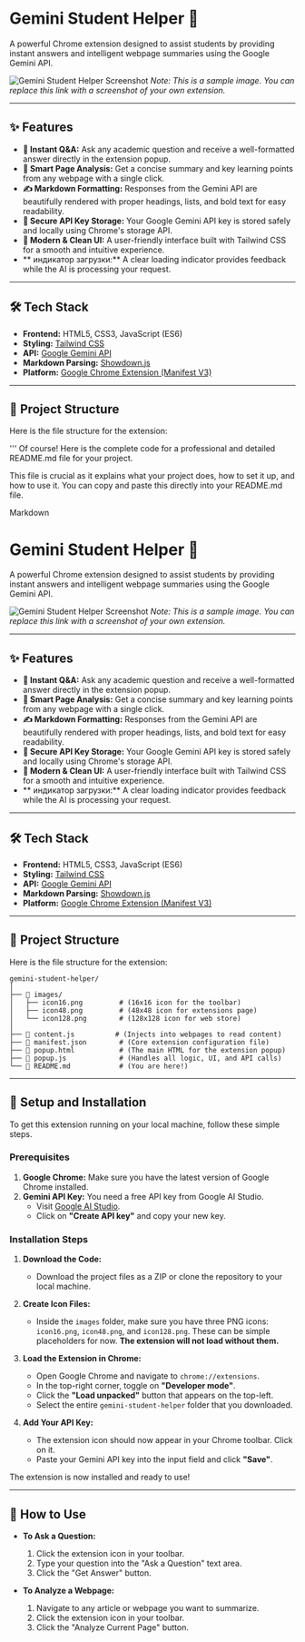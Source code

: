 # Gemini Student Helper 🚀

A powerful Chrome extension designed to assist students by providing instant answers and intelligent webpage summaries using the Google Gemini API.

![Gemini Student Helper Screenshot](https://i.imgur.com/8a1b2c3.png) 
*Note: This is a sample image. You can replace this link with a screenshot of your own extension.*

---

## ✨ Features

* **🤖 Instant Q&A:** Ask any academic question and receive a well-formatted answer directly in the extension popup.
* **📄 Smart Page Analysis:** Get a concise summary and key learning points from any webpage with a single click.
* **✍️ Markdown Formatting:** Responses from the Gemini API are beautifully rendered with proper headings, lists, and bold text for easy readability.
* **🔐 Secure API Key Storage:** Your Google Gemini API key is stored safely and locally using Chrome's storage API.
* **🎨 Modern & Clean UI:** A user-friendly interface built with Tailwind CSS for a smooth and intuitive experience.
* ** индикатор загрузки:** A clear loading indicator provides feedback while the AI is processing your request.

---

## 🛠️ Tech Stack

* **Frontend:** HTML5, CSS3, JavaScript (ES6)
* **Styling:** [Tailwind CSS](https://tailwindcss.com/)
* **API:** [Google Gemini API](https://ai.google.dev/)
* **Markdown Parsing:** [Showdown.js](https://github.com/showdownjs/showdown)
* **Platform:** [Google Chrome Extension (Manifest V3)](https://developer.chrome.com/docs/extensions/)

---

## 📂 Project Structure

Here is the file structure for the extension:

'''
Of course! Here is the complete code for a professional and detailed README.md file for your project.

This file is crucial as it explains what your project does, how to set it up, and how to use it. You can copy and paste this directly into your README.md file.

Markdown

# Gemini Student Helper 🚀

A powerful Chrome extension designed to assist students by providing instant answers and intelligent webpage summaries using the Google Gemini API.

![Gemini Student Helper Screenshot](https://i.imgur.com/8a1b2c3.png) 
*Note: This is a sample image. You can replace this link with a screenshot of your own extension.*

---

## ✨ Features

* **🤖 Instant Q&A:** Ask any academic question and receive a well-formatted answer directly in the extension popup.
* **📄 Smart Page Analysis:** Get a concise summary and key learning points from any webpage with a single click.
* **✍️ Markdown Formatting:** Responses from the Gemini API are beautifully rendered with proper headings, lists, and bold text for easy readability.
* **🔐 Secure API Key Storage:** Your Google Gemini API key is stored safely and locally using Chrome's storage API.
* **🎨 Modern & Clean UI:** A user-friendly interface built with Tailwind CSS for a smooth and intuitive experience.
* ** индикатор загрузки:** A clear loading indicator provides feedback while the AI is processing your request.

---

## 🛠️ Tech Stack

* **Frontend:** HTML5, CSS3, JavaScript (ES6)
* **Styling:** [Tailwind CSS](https://tailwindcss.com/)
* **API:** [Google Gemini API](https://ai.google.dev/)
* **Markdown Parsing:** [Showdown.js](https://github.com/showdownjs/showdown)
* **Platform:** [Google Chrome Extension (Manifest V3)](https://developer.chrome.com/docs/extensions/)

---

## 📂 Project Structure

Here is the file structure for the extension:
```
gemini-student-helper/
│
├── 📂 images/
│   ├── icon16.png         # (16x16 icon for the toolbar)
│   ├── icon48.png         # (48x48 icon for extensions page)
│   └── icon128.png        # (128x128 icon for web store)
│
├── 📄 content.js          # (Injects into webpages to read content)
├── 📄 manifest.json        # (Core extension configuration file)
├── 📄 popup.html           # (The main HTML for the extension popup)
├── 📄 popup.js             # (Handles all logic, UI, and API calls)
└── 📄 README.md            # (You are here!)
```

---

## 🚀 Setup and Installation

To get this extension running on your local machine, follow these simple steps.

### **Prerequisites**

1.  **Google Chrome:** Make sure you have the latest version of Google Chrome installed.
2.  **Gemini API Key:** You need a free API key from Google AI Studio.
    * Visit [Google AI Studio](https://aistudio.google.com/app/apikey).
    * Click on **"Create API key"** and copy your new key.

### **Installation Steps**

1.  **Download the Code:**
    * Download the project files as a ZIP or clone the repository to your local machine.

2.  **Create Icon Files:**
    * Inside the `images` folder, make sure you have three PNG icons: `icon16.png`, `icon48.png`, and `icon128.png`. These can be simple placeholders for now. **The extension will not load without them.**

3.  **Load the Extension in Chrome:**
    * Open Google Chrome and navigate to `chrome://extensions`.
    * In the top-right corner, toggle on **"Developer mode"**.
    * Click the **"Load unpacked"** button that appears on the top-left.
    * Select the entire `gemini-student-helper` folder that you downloaded.

4.  **Add Your API Key:**
    * The extension icon should now appear in your Chrome toolbar. Click on it.
    * Paste your Gemini API key into the input field and click **"Save"**.

The extension is now installed and ready to use!

---

## 📖 How to Use

* **To Ask a Question:**
    1.  Click the extension icon in your toolbar.
    2.  Type your question into the "Ask a Question" text area.
    3.  Click the "Get Answer" button.

* **To Analyze a Webpage:**
    1.  Navigate to any article or webpage you want to summarize.
    2.  Click the extension icon in your toolbar.
    3.  Click the "Analyze Current Page" button.
